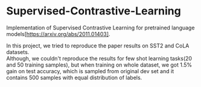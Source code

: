 # Supervised-Contrastive-Learning
Implementation of Supervised Contrastive Learning for pretrained language models[https://arxiv.org/abs/2011.01403].

In this project, we tried to reproduce the paper results on SST2 and CoLA datasets.     
Although, we couldn't reproduce the results for few shot learning tasks(20 and 50 training samples), but when training on whole dataset, we got 1.5% gain on test accuracy, which is sampled from original dev set and it contains 500 samples with equal distribution of labels.   



